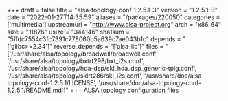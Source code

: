 +++
draft = false
title = "alsa-topology-conf 1.2.5.1-3"
version = "1.2.5.1-3"
date = "2022-01-27T14:35:59"
aliases = "/packages/220050"
categories = ['multimedia']
upstreamurl = "http://www.alsa-project.org"
arch = "x86_64"
size = "11876"
usize = "344146"
sha1sum = "5ffdc7554c3fc7391c778060b5a639c7ae043b1c"
depends = "['glibc>=2.34']"
reverse_depends = "['alsa-lib']"
files = "['/usr/share/alsa/topology/broadwell/broadwell.conf', '/usr/share/alsa/topology/bxtrt298/bxt_i2s.conf', '/usr/share/alsa/topology/hda-dsp/skl_hda_dsp_generic-tplg.conf', '/usr/share/alsa/topology/sklrt286/skl_i2s.conf', '/usr/share/doc/alsa-topology-conf-1.2.5.1/LICENSE', '/usr/share/doc/alsa-topology-conf-1.2.5.1/README.md']"
+++
ALSA topology configuration files